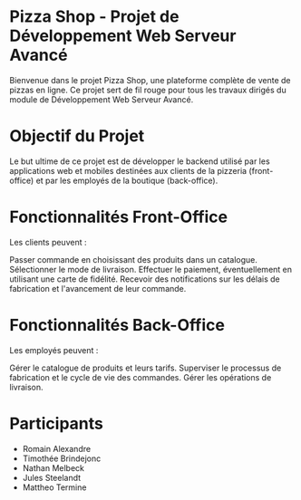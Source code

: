 # Pizza Shop - Projet de Développement Web Serveur Avancé
Bienvenue dans le projet Pizza Shop, une plateforme complète de vente de pizzas en ligne. Ce projet sert de fil rouge pour tous les travaux dirigés du module de Développement Web Serveur Avancé.

# Objectif du Projet
Le but ultime de ce projet est de développer le backend utilisé par les applications web et mobiles destinées aux clients de la pizzeria (front-office) et par les employés de la boutique (back-office).

# Fonctionnalités Front-Office
Les clients peuvent :

Passer commande en choisissant des produits dans un catalogue.
Sélectionner le mode de livraison.
Effectuer le paiement, éventuellement en utilisant une carte de fidélité.
Recevoir des notifications sur les délais de fabrication et l'avancement de leur commande.

# Fonctionnalités Back-Office
Les employés peuvent :

Gérer le catalogue de produits et leurs tarifs.
Superviser le processus de fabrication et le cycle de vie des commandes.
Gérer les opérations de livraison.

# Participants
- Romain Alexandre
- Timothée Brindejonc
- Nathan Melbeck
- Jules Steelandt
- Mattheo Termine
